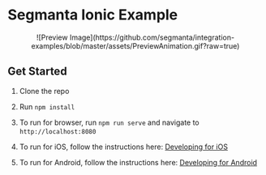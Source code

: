 # Segmanta Ionic Example

<div style="text-align: center;">![Preview Image](https://github.com/segmanta/integration-examples/blob/master/assets/PreviewAnimation.gif?raw=true)</div>

## Get Started

1. Clone the repo

1. Run `npm install`

1. To run for browser, run `npm run serve` and navigate to `http://localhost:8080`

1. To run for iOS, follow the instructions here: [Developing for iOS](https://ionicframework.com/docs/developing/ios)

1. To run for Android, follow the instructions here: [Developing for Android](https://ionicframework.com/docs/developing/android)
